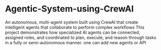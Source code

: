 # Agentic-System-using-CrewAI
An autonomous, multi-agent system built using CrewAI that create intelligent agents that collaborate to perform complex workflows This project demonstrates how specialized AI agents can be connected, assigned roles, and coordinated to plan, execute, and reason through tasks in a fully or semi-autonomous manner. one can add new agents or API
